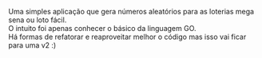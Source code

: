 Uma simples aplicação que gera números aleatórios para as loterias mega sena ou loto fácil. <br />
O intuito foi apenas conhecer o básico da linguagem GO. <br />
Há formas de refatorar e reaproveitar melhor o código mas isso vai ficar para uma v2 :)

